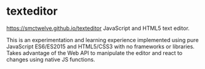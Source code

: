 # texteditor
https://smctwelve.github.io/texteditor
JavaScript and HTML5 text editor. 

This is an experimentation and learning experience implemented using pure JavaScript ES6/ES2015 and HTML5/CSS3 with no frameworks or libraries. Takes advantage of the Web API to manipulate the editor and react to changes using native JS functions. 
